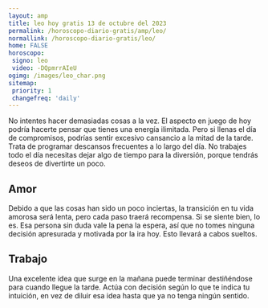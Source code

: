 ```yaml
---
layout: amp
title: leo hoy gratis 13 de octubre del 2023 
permalink: /horoscopo-diario-gratis/amp/leo/
normallink: /horoscopo-diario-gratis/leo/
home: FALSE
horoscopo:
 signo: leo
 video: -DQpmrrAIeU
ogimg: /images/leo_char.png
sitemap:
 priority: 1
 changefreq: 'daily'
---
```



No intentes hacer demasiadas cosas a la vez. El aspecto en juego de hoy podría hacerte pensar que tienes una energía ilimitada. Pero si llenas el día de compromisos, podrías sentir excesivo cansancio a la mitad de la tarde. Trata de programar descansos frecuentes a lo largo del día. No trabajes todo el día necesitas dejar algo de tiempo para la diversión, porque tendrás deseos de divertirte un poco.

## Amor

Debido a que las cosas han sido un poco inciertas, la transición en tu vida amorosa será lenta, pero cada paso traerá recompensa. Si se siente bien, lo es. Esa persona sin duda vale la pena la espera, así que no tomes ninguna decisión apresurada y motivada por la ira hoy. Esto llevará a cabos sueltos.

## Trabajo

Una excelente idea que surge en la mañana puede terminar destiñéndose para cuando llegue la tarde. Actúa con decisión según lo que te indica tu intuición, en vez de diluir esa idea hasta que ya no tenga ningún sentido.